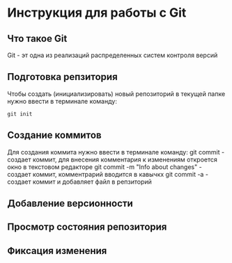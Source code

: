 # **Инструкция для работы с Git**

## Что такое Git

Git - эт одна из реализаций распределенных систем контроля версий

## Подготовка репзитория

Чтобы создать (инициализировать) новый репозиторий в текущей папке нужно ввести в терминале команду:

    git init

## Создание коммитов

Для создания коммита нужно ввести в терминале команду:
    git commit - создает коммит, для внесения комментария к изменениям откроется окно в текстовом редакторе
    git commit -m "Info about changes" - создает коммит, комментрарий вводится в кавычкх
    git commit -a - создает коммит и добавляет файл в репзиторий

## Добавление версионности

## Просмотр состояния репозитория

## Фиксация изменения
